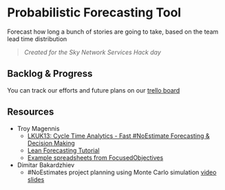 # Probabilistic Forecasting Tool
Forecast how long a bunch of stories are going to take, based on the team lead time distribution
>*Created for the Sky Network Services Hack day*

## Backlog & Progress
You can track our efforts and future plans on our [trello board](https://trello.com/b/rVgsIQFm/probabilistic-forecasting-tool)

## Resources
- Troy Magennis
  - [LKUK13: Cycle Time Analytics - Fast #NoEstimate Forecasting & Decision Making](https://www.youtube.com/watch?v=rNotEf40qUU)
  - [Lean Forecasting Tutorial](http://focusedobjective.com/wp-content/uploads/2013/05/LKNA-2013-Lean-Forecasting-Tutorial-by-Troy-Magennis.pdf)
  - [Example spreadsheets from FocusedObjectives](https://github.com/FocusedObjective/FocusedObjective.Resources)
- Dimitar Bakardzhiev
  - #NoEstimates project planning using Monte Carlo simulation [video](https://www.youtube.com/watch?v=r38a25ak4co) [slides](http://www.slideshare.net/dimiterbak/noestimates-project-planning-using-monte-carlo-simulation)
